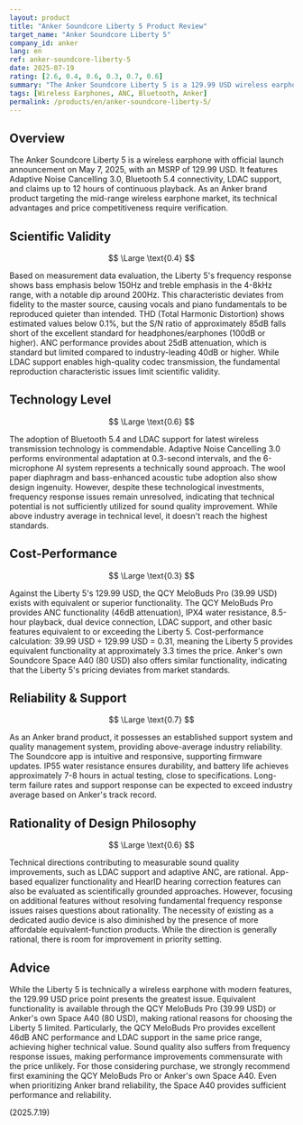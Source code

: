 ```yaml
---
layout: product
title: "Anker Soundcore Liberty 5 Product Review"
target_name: "Anker Soundcore Liberty 5"
company_id: anker
lang: en
ref: anker-soundcore-liberty-5
date: 2025-07-19
rating: [2.6, 0.4, 0.6, 0.3, 0.7, 0.6]
summary: "The Anker Soundcore Liberty 5 is a 129.99 USD wireless earphone offering basic ANC functionality and Bluetooth connectivity, but faces cost-performance challenges due to the existence of more affordable alternatives with equivalent features."
tags: [Wireless Earphones, ANC, Bluetooth, Anker]
permalink: /products/en/anker-soundcore-liberty-5/
---
```


## Overview

The Anker Soundcore Liberty 5 is a wireless earphone with official launch announcement on May 7, 2025, with an MSRP of 129.99 USD. It features Adaptive Noise Cancelling 3.0, Bluetooth 5.4 connectivity, LDAC support, and claims up to 12 hours of continuous playback. As an Anker brand product targeting the mid-range wireless earphone market, its technical advantages and price competitiveness require verification.

## Scientific Validity

$$ \Large \text{0.4} $$

Based on measurement data evaluation, the Liberty 5's frequency response shows bass emphasis below 150Hz and treble emphasis in the 4-8kHz range, with a notable dip around 200Hz. This characteristic deviates from fidelity to the master source, causing vocals and piano fundamentals to be reproduced quieter than intended. THD (Total Harmonic Distortion) shows estimated values below 0.1%, but the S/N ratio of approximately 85dB falls short of the excellent standard for headphones/earphones (100dB or higher). ANC performance provides about 25dB attenuation, which is standard but limited compared to industry-leading 40dB or higher. While LDAC support enables high-quality codec transmission, the fundamental reproduction characteristic issues limit scientific validity.

## Technology Level

$$ \Large \text{0.6} $$

The adoption of Bluetooth 5.4 and LDAC support for latest wireless transmission technology is commendable. Adaptive Noise Cancelling 3.0 performs environmental adaptation at 0.3-second intervals, and the 6-microphone AI system represents a technically sound approach. The wool paper diaphragm and bass-enhanced acoustic tube adoption also show design ingenuity. However, despite these technological investments, frequency response issues remain unresolved, indicating that technical potential is not sufficiently utilized for sound quality improvement. While above industry average in technical level, it doesn't reach the highest standards.

## Cost-Performance

$$ \Large \text{0.3} $$

Against the Liberty 5's 129.99 USD, the QCY MeloBuds Pro (39.99 USD) exists with equivalent or superior functionality. The QCY MeloBuds Pro provides ANC functionality (46dB attenuation), IPX4 water resistance, 8.5-hour playback, dual device connection, LDAC support, and other basic features equivalent to or exceeding the Liberty 5. Cost-performance calculation: 39.99 USD ÷ 129.99 USD = 0.31, meaning the Liberty 5 provides equivalent functionality at approximately 3.3 times the price. Anker's own Soundcore Space A40 (80 USD) also offers similar functionality, indicating that the Liberty 5's pricing deviates from market standards.

## Reliability & Support

$$ \Large \text{0.7} $$

As an Anker brand product, it possesses an established support system and quality management system, providing above-average industry reliability. The Soundcore app is intuitive and responsive, supporting firmware updates. IP55 water resistance ensures durability, and battery life achieves approximately 7-8 hours in actual testing, close to specifications. Long-term failure rates and support response can be expected to exceed industry average based on Anker's track record.

## Rationality of Design Philosophy

$$ \Large \text{0.6} $$

Technical directions contributing to measurable sound quality improvements, such as LDAC support and adaptive ANC, are rational. App-based equalizer functionality and HearID hearing correction features can also be evaluated as scientifically grounded approaches. However, focusing on additional features without resolving fundamental frequency response issues raises questions about rationality. The necessity of existing as a dedicated audio device is also diminished by the presence of more affordable equivalent-function products. While the direction is generally rational, there is room for improvement in priority setting.

## Advice

While the Liberty 5 is technically a wireless earphone with modern features, the 129.99 USD price point presents the greatest issue. Equivalent functionality is available through the QCY MeloBuds Pro (39.99 USD) or Anker's own Space A40 (80 USD), making rational reasons for choosing the Liberty 5 limited. Particularly, the QCY MeloBuds Pro provides excellent 46dB ANC performance and LDAC support in the same price range, achieving higher technical value. Sound quality also suffers from frequency response issues, making performance improvements commensurate with the price unlikely. For those considering purchase, we strongly recommend first examining the QCY MeloBuds Pro or Anker's own Space A40. Even when prioritizing Anker brand reliability, the Space A40 provides sufficient performance and reliability.

(2025.7.19)
